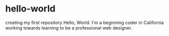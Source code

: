 # hello-world
creating my first repository
Hello, World.  I'm a beginning coder in California working towards learning to be a professional web designer.
